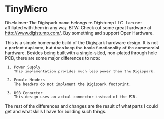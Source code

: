 TinyMicro
=========

Disclaimer: The Digispark name belongs to Digistump LLC.  I am not affiliated with them in any way. 
            BTW: Check out some great hardware at http://www.digistump.com/.  Buy something and support
            Open Hardware.

This is a simple homemade build of the Digispark hardware design.  It is not a perfect duplicate, but does keep
the basic functionality of the commercial hardware.  Besides being built with a single-sided, non-plated 
through hole PCB, there are some major differences to note:

     1. Power Supply
        This implementation provides much less power than the Digispark.
        
     2. Female Headers
        The headers do not implement the Digispark footprint.
        
     3. USB Connector
        This design uses an actual connector instead of the PCB.
        
The rest of the differences and changes are the result of what parts I could get and what skills I have for
building such things.
